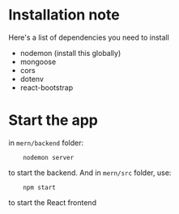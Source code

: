 # Installation note
Here's a list of dependencies you need to install 
- nodemon (install this globally)
- mongoose
- cors
- dotenv
- react-bootstrap

# Start the app
in ```mern/backend``` folder:
```
    nodemon server
```

to start the backend. And in ```mern/src``` folder, use:
```
    npm start
```
to start the React frontend